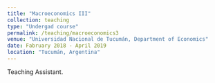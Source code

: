 ```yaml
---
title: "Macroeconomics III"
collection: teaching
type: "Undergad course"
permalink: /teaching/macroeconomics3
venue: "Universidad Nacional de Tucumán, Department of Economics"
date: Fabruary 2018 - April 2019
location: "Tucumán, Argentina"
---
```


Teaching Assistant. 
